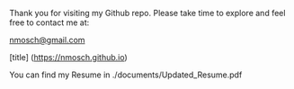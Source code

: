 Thank you for visiting my Github repo. Please take time to explore and feel free to contact me at:

nmosch@gmail.com

[title] (https://nmosch.github.io)

You can find my Resume in ./documents/Updated_Resume.pdf